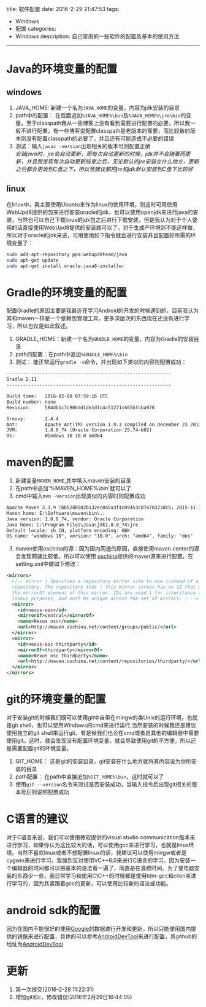 title: 软件配置
date: 2016-2-29 21:47:53
tags:
- Windows
- 配置
categories:
- Windows
description: 自己常用的一些软件的配置及基本的使用方法
---

# Java的环境变量的配置  
## windows  
1. JAVA_HOME: 新建一个名为`JAVA_HOME`的变量，内容为jdk安装的目录
2. path中的配置：
在后面追加`%JAVA_HOME%\bin`及`%JAVA_HOME%\jre\bin`的变量，至于classpath我从一些博客上没有看到需要进行配置的必要，所以我一般不进行配置，有一些博客说配置classpath是老版本的需要，而比较新的版本则没有配置classpath的必要了，并且还有可能造成不必要的错误
3. 测试：输入`javac -version`出现相关的版本号则配置正确  
*安装java时，jre会自动更新，而每次自动更新的时候，jdk并不会随著而更新，并且我发现每次自动更新结束之后，无论默认的jre安装在什么地方，更新之后都会更改到C盘之下，所以我建议都把jre和jdk默认安装到C盘下比较好*

## linux  
在linux中，我主要使用Ubuntu来作为linux的使用环境，则这时可用使用WebUpd8提供的包来进行安装oracle的jdk，也可以使用openjdk来进行java的安装，当然也可以自己下载linux的jdk包之后进行下载安装，但是我认为对于个人使用的话直接使用WebUpd8提供的安装就可以了，对于生成产环境则不能这样做，所以对于oracle的jdk来说，可用使用如下指令就会进行安装并且配置好所需的环境变量了：
```bash
sudo add-apt-repository ppa:webupd8team/java
sudo apt-get update
sudo apt-get install oracle-java8-installer
```

# Gradle的环境变量的配置
配置Gradle的原因主要是我最近在学习Android的开发的时候遇到的，目前我认为其和maven一样是一个依赖包管理工具，更多深层次的东西现在还没有进行学习，所以也仅是如此叙述。
1. GRADLE_HOME：新建一个名为`GRADLE_HOME`的变量，内容为Gradle的安装目录
2. path的配置：在path中追加`%GRADLE_HOME%\bin`
3. 测试： 能正常运行`gradle -v`命令，并出现如下类似的内容则配置成功：
```txt
------------------------------------------------------------
Gradle 2.11
------------------------------------------------------------

Build time:   2016-02-08 07:59:16 UTC
Build number: none
Revision:     584db1c7c90bdd1de1d1c4c51271c665bfcba978

Groovy:       2.4.4
Ant:          Apache Ant(TM) version 1.9.3 compiled on December 23 2013
JVM:          1.8.0_74 (Oracle Corporation 25.74-b02)
OS:           Windows 10 10.0 amd64
```

# maven的配置
1. 新建变量`MAVEN_HOME`,其中填入maven安装的目录
2. 在path中追加'%MAVEN_HOME%\bin'就可以了
3. cmd中输入`mvn -version`出现类似的内容时则配置成功
```txt
Apache Maven 3.3.9 (bb52d8502b132ec0a5a3f4c09453c07478323dc5; 2015-11-11T00:41:47+08:00)
Maven home: E:\Software\maven\bin\..
Java version: 1.8.0_74, vendor: Oracle Corporation
Java home: C:\Program Files\Java\jdk1.8.0_74\jre
Default locale: zh_CN, platform encoding: GBK
OS name: "windows 10", version: "10.0", arch: "amd64", family: "dos"
```
3. maven使用oschina的源：因为国内网速的原因，直接使用maven center的源会发现网速比较低，所以可以使用
[oschina](http://maven.oschina.net)提供的maven源来进行配置，在setting.xml中做如下修改：
```xml
<mirrors>
  <!-- mirror | Specifies a repository mirror site to use instead of a given
  repository. The repository that | this mirror serves has an ID that matches
  the mirrorOf element of this mirror. IDs are used | for inheritance and direct
  lookup purposes, and must be unique across the set of mirrors. | -->
  <mirror>
    <id>nexus-osc</id>
    <mirrorOf>central</mirrorOf>
    <name>Nexus osc</name>
    <url>http://maven.oschina.net/content/groups/public/</url>
  </mirror>
  <mirror>
    <id>nexus-osc-thirdparty</id>
    <mirrorOf>thirdparty</mirrorOf>
    <name>Nexus osc thirdparty</name>
    <url>http://maven.oschina.net/content/repositories/thirdparty/</url>
  </mirror>
</mirrors>
```

# git的环境变量的配置
对于安装git的时候我们既可以使用git中自带在mingw的类Unix的运行环境，也就是git shell，也可以使用Windows的cmd来进行运行,当然安装的时候我还是建议使用独立的git shell来运行git，有是候我们也会在cmd或者是其他的编辑器中需要使用git。这时，就会发现没有配置环境变量，就会导致使用git的不方便，所以还是需要配置git的环境变量。
1. GIT_HOME： 这是git的安装目录，git安装在什么地方就将其内容设为你所安装的目录
2. path配置： 在path中直接追加`%GIT_HOME%\bin`，这时就可以了
3. 使用`git --version`名令来测试是否安装成功，当输入指令后出现git相关的版本号后则说明配置成功

# C语言的建议
对于C语言来说，我们可以使用微软提供的visual studio communication版本来进行学习，如果你认为这比较大的话，可以使用gcc来进行学习，也就是linux环境。当然不喜欢linux或者不想配置linux的话，我建议可以使用mingw或者是cygwin来进行学习，我强烈反对使用VC++6.0来进行C语言的学习，因为安装一个编辑器的时间都可以把基本的语法看一遍了，简直是在浪费时间。为了使电脑安装的东西少一些，我日常学习和使用C\\C++的时候都是使用tdm-gcc和clion来进行学习的，因为其紧跟着gcc的更新，可以使用比较新的语法或功能。

# android sdk的配置
因为在国内不能很好的使用[Google](https://www.google.com)的数据进行开发和更新，所以只能使用国内提供的镜像来进行配置，具体的可以参考[AndroidDevTool](http://www.androiddevtools.cn/)来进行配置，其github的地址为[AndroidDevTool](https://github.com/inferjay/AndroidDevTools)

# 更新
1. 第一次提交(2016-2-28 11:22:31)
1. 增加git和c，修改错误(2016年2月29日16:44:05)
